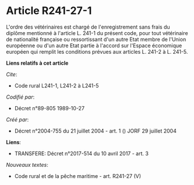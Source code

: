 # Article R241-27-1

L'ordre des vétérinaires est chargé de l'enregistrement sans frais du diplôme mentionné à l'article L. 241-1 du présent code,
pour tout vétérinaire de nationalité française ou ressortissant d'un autre Etat membre de l'Union européenne ou d'un autre
Etat partie à l'accord sur l'Espace économique européen qui remplit les conditions prévues aux articles L. 241-2 à L. 241-5.

**Liens relatifs à cet article**

_Cite_:

  - Code rural L241-1, L241-2 à L241-5

_Codifié par_:

  - Décret n°89-805 1989-10-27

_Créé par_:

  - Décret n°2004-755 du 21 juillet 2004 - art. 1 () JORF 29 juillet 2004

**Liens**:

  - TRANSFERE: Décret n°2017-514 du 10 avril 2017 - art. 3

_Nouveaux textes_:

  - Code rural et de la pêche maritime - art. R241-27 (V)
